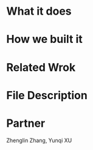 # What it does

# How we built it

# Related Wrok

# File Description

# Partner
Zhenglin Zhang, Yunqi XU
